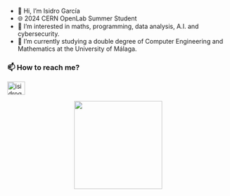 - 👋 Hi, I’m Isidro García
- 🌐 2024 CERN OpenLab Summer Student
- 👀 I’m interested in maths, programming, data analysis, A.I. and cybersecurity.
- 🌱 I’m currently studying a double degree of Computer Engineering and Mathematics at the University of Málaga.

<h3 align="left">📫 How to reach me?</h3>
<p align="left">
<a href="https://linkedin.com/in/isidrogarcía17" target="blank"><img align="center" src="https://raw.githubusercontent.com/rahuldkjain/github-profile-readme-generator/master/src/images/icons/Social/linked-in-alt.svg" alt="isidrogarcía17" height="30" width="40" /></a>
</p>
<p align="center">
<a href="https://github.com">
<img height="200em" src="https://github-readme-stats.vercel.app/api/top-langs/?username=Isi-17&layout=compact&langs_count=10&&locale=en" />
</a>
</p>
